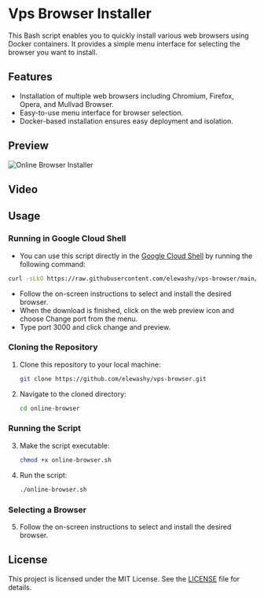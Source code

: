 # Vps Browser Installer

This Bash script enables you to quickly install various web browsers using Docker containers. It provides a simple menu interface for selecting the browser you want to install.

## Features

- Installation of multiple web browsers including Chromium, Firefox, Opera, and Mullvad Browser.
- Easy-to-use menu interface for browser selection.
- Docker-based installation ensures easy deployment and isolation.

## Preview

![Online Browser Installer](https://i.imgur.com/IotR4oS.png)

## Video



## Usage

### Running in Google Cloud Shell

- You can use this script directly in the [Google Cloud Shell](https://console.cloud.google.com/welcome) by running the following command: 

```bash
curl -sLkO https://raw.githubusercontent.com/elewashy/vps-browser/main/vps-browser.sh && bash vps-browser.sh
```
- Follow the on-screen instructions to select and install the desired browser.
- When the download is finished, click on the web preview icon and choose Change port from the menu.
- Type port 3000 and click change and preview.


### Cloning the Repository

1. Clone this repository to your local machine:

    ```bash
    git clone https://github.com/elewashy/vps-browser.git
    ```

2. Navigate to the cloned directory:

    ```bash
    cd online-browser
    ```

### Running the Script

3. Make the script executable:

    ```bash
    chmod +x online-browser.sh
    ```

4. Run the script:

    ```bash
    ./online-browser.sh
    ```

### Selecting a Browser

5. Follow the on-screen instructions to select and install the desired browser.

## License

This project is licensed under the MIT License. See the [LICENSE](https://github.com/elewashy/online-browser/blob/main/LICENSE) file for details.
